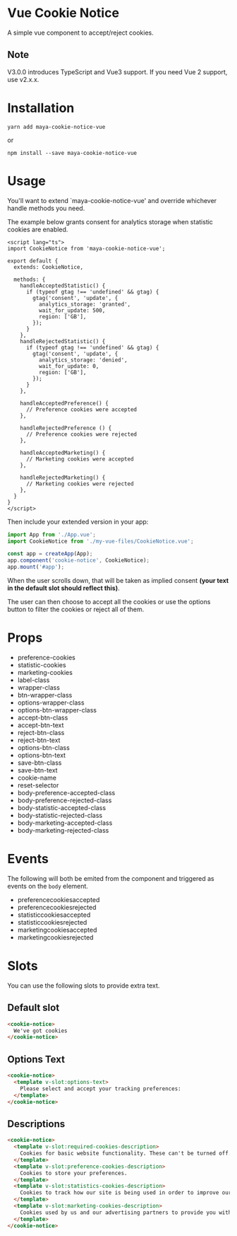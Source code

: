 # Vue Cookie Notice

A simple vue component to accept/reject cookies.

## Note

V3.0.0 introduces TypeScript and Vue3 support. If you need Vue 2 support, use v2.x.x.

# Installation

```shell
yarn add maya-cookie-notice-vue
```

or

```shell
npm install --save maya-cookie-notice-vue
```

# Usage

You'll want to extend `maya-cookie-notice-vue' and override whichever handle methods you need.

The example below grants consent for analytics storage when statistic cookies are enabled.

```vue
<script lang="ts">
import CookieNotice from 'maya-cookie-notice-vue';

export default {
  extends: CookieNotice,

  methods: {
    handleAcceptedStatistic() {
      if (typeof gtag !== 'undefined' && gtag) {
        gtag('consent', 'update', {
          analytics_storage: 'granted',
          wait_for_update: 500,
          region: ['GB'],
        });
      }
    },
    handleRejectedStatistic() {
      if (typeof gtag !== 'undefined' && gtag) {
        gtag('consent', 'update', {
          analytics_storage: 'denied',
          wait_for_update: 0,
          region: ['GB'],
        });
      }
    },

    handleAcceptedPreference() {
      // Preference cookies were accepted
    },

    handleRejectedPreference () {
      // Preference cookies were rejected
    },

    handleAcceptedMarketing() {
      // Marketing cookies were accepted
    },

    handleRejectedMarketing() {
      // Marketing cookies were rejected
    },
  }
}
</script>
```

Then include your extended version in your app:

```js
import App from './App.vue';
import CookieNotice from './my-vue-files/CookieNotice.vue';

const app = createApp(App);
app.component('cookie-notice', CookieNotice);
app.mount('#app');
```

When the user scrolls down, that will be taken as implied consent **(your text in the default slot should reflect this)**.

The user can then choose to accept all the cookies or use the options button to filter the cookies or reject all of them.

# Props

- preference-cookies
- statistic-cookies
- marketing-cookies
- label-class
- wrapper-class
- btn-wrapper-class
- options-wrapper-class
- options-btn-wrapper-class
- accept-btn-class
- accept-btn-text
- reject-btn-class
- reject-btn-text
- options-btn-class
- options-btn-text
- save-btn-class
- save-btn-text
- cookie-name
- reset-selector
- body-preference-accepted-class
- body-preference-rejected-class
- body-statistic-accepted-class
- body-statistic-rejected-class
- body-marketing-accepted-class
- body-marketing-rejected-class

# Events

The following will both be emited from the component and triggered as events on the `body` element.

- preferencecookiesaccepted
- preferencecookiesrejected
- statisticcookiesaccepted
- statisticcookiesrejected
- marketingcookiesaccepted
- marketingcookiesrejected

# Slots

You can use the following slots to provide extra text.

## Default slot

```html
<cookie-notice>
  We've got cookies
</cookie-notice>
```

## Options Text

```html
<cookie-notice>
  <template v-slot:options-text>
    Please select and accept your tracking preferences:
  </template>
</cookie-notice>
```

## Descriptions

```html
<cookie-notice>
  <template v-slot:required-cookies-description>
    Cookies for basic website functionality. These can't be turned off.
  </template>
  <template v-slot:preference-cookies-description>
    Cookies to store your preferences.
  </template>
  <template v-slot:statistics-cookies-description>
    Cookies to track how our site is being used in order to improve our service.
  </template>
  <template v-slot:marketing-cookies-description>
    Cookies used by us and our advertising partners to provide you with personalised advertising.
  </template>
</cookie-notice>
```
